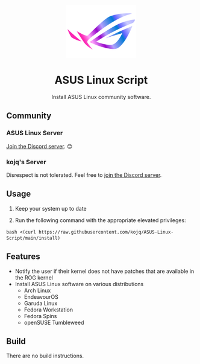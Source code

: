 <div align=center>
  <img src=LOGO.svg height=140/>

  # ASUS Linux Script

  Install ASUS Linux community software.
</div>

## Community

### ASUS Linux Server

[Join the Discord server](https://discord.com/invite/4ZKGd7Un5t). 😊

### kojq's Server

Disrespect is not tolerated. Feel free to [join the Discord server](https://discord.com/invite/C6NdvU5bzN).

## Usage

1. Keep your system up to date

2. Run the following command with the appropriate elevated privileges:

```ShellSession
bash <(curl https://raw.githubusercontent.com/kojq/ASUS-Linux-Script/main/install)
```

## Features

- Notify the user if their kernel does not have patches that are available in the ROG kernel
- Install ASUS Linux software on various distributions
  - Arch Linux
  - EndeavourOS
  - Garuda Linux
  - Fedora Workstation
  - Fedora Spins
  - openSUSE Tumbleweed

## Build

There are no build instructions.
